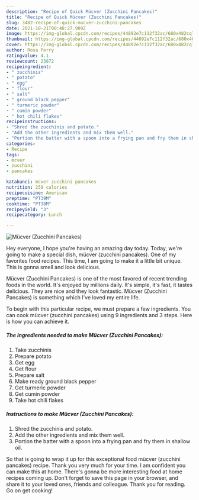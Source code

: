 ```yaml
---
description: "Recipe of Quick Mücver (Zucchini Pancakes)"
title: "Recipe of Quick Mücver (Zucchini Pancakes)"
slug: 3482-recipe-of-quick-mucver-zucchini-pancakes
date: 2021-10-21T00:48:27.909Z
image: https://img-global.cpcdn.com/recipes/44892e7c112f32ac/680x482cq70/mucver-zucchini-pancakes-recipe-main-photo.jpg
thumbnail: https://img-global.cpcdn.com/recipes/44892e7c112f32ac/680x482cq70/mucver-zucchini-pancakes-recipe-main-photo.jpg
cover: https://img-global.cpcdn.com/recipes/44892e7c112f32ac/680x482cq70/mucver-zucchini-pancakes-recipe-main-photo.jpg
author: Rosa Perry
ratingvalue: 4.1
reviewcount: 23872
recipeingredient:
- " zucchinis"
- " potato"
- " egg"
- " flour"
- " salt"
- " ground black pepper"
- " turmeric powder"
- " cumin powder"
- " hot chili flakes"
recipeinstructions:
- "Shred the zucchinis and potato."
- "Add the other ingredients and mix them well."
- "Portion the batter with a spoon into a frying pan and fry them in shallow oil."
categories:
- Recipe
tags:
- mcver
- zucchini
- pancakes

katakunci: mcver zucchini pancakes 
nutrition: 259 calories
recipecuisine: American
preptime: "PT39M"
cooktime: "PT38M"
recipeyield: "3"
recipecategory: Lunch

---
```



![Mücver (Zucchini Pancakes)](https://img-global.cpcdn.com/recipes/44892e7c112f32ac/680x482cq70/mucver-zucchini-pancakes-recipe-main-photo.jpg)

Hey everyone, I hope you're having an amazing day today. Today, we're going to make a special dish, mücver (zucchini pancakes). One of my favorites food recipes. This time, I am going to make it a little bit unique. This is gonna smell and look delicious.

Mücver (Zucchini Pancakes) is one of the most favored of recent trending foods in the world. It's enjoyed by millions daily. It's simple, it's fast, it tastes delicious. They are nice and they look fantastic. Mücver (Zucchini Pancakes) is something which I've loved my entire life.




To begin with this particular recipe, we must prepare a few ingredients. You can cook mücver (zucchini pancakes) using 9 ingredients and 3 steps. Here is how you can achieve it.

<!--inarticleads1-->

##### The ingredients needed to make Mücver (Zucchini Pancakes):

1. Take  zucchinis
1. Prepare  potato
1. Get  egg
1. Get  flour
1. Prepare  salt
1. Make ready  ground black pepper
1. Get  turmeric powder
1. Get  cumin powder
1. Take  hot chili flakes




<!--inarticleads2-->

##### Instructions to make Mücver (Zucchini Pancakes):

1. Shred the zucchinis and potato.
1. Add the other ingredients and mix them well.
1. Portion the batter with a spoon into a frying pan and fry them in shallow oil.




So that is going to wrap it up for this exceptional food mücver (zucchini pancakes) recipe. Thank you very much for your time. I am confident you can make this at home. There's gonna be more interesting food at home recipes coming up. Don't forget to save this page in your browser, and share it to your loved ones, friends and colleague. Thank you for reading. Go on get cooking!
